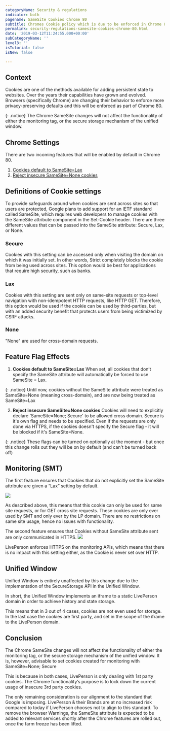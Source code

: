 ```yaml
---
categoryName: Security & regulations
indicator: both
pagename: SameSite Cookies Chrome 80
subtitle: Chromes Cookie policy which is due to be enforced in Chrome 80
permalink: security-regulations-samesite-cookies-chrome-80.html
date: '2019-03-12T11:24:55.000+00:00'
subCategoryName: ''
level3: ''
isTutorial: false
isNew: false

---
```

## Context
Cookies are one of the methods available for adding persistent state to websites. Over the years their capabilities have grown and evolved. Browsers (specifically Chrome) are changing their behavior to enforce more privacy-preserving defaults and this will be enforced as part of Chrome 80. 

{: .notice}
The Chrome SameSite changes will not affect the functionality of either the monitoring tag, or the secure storage mechanism of the unified window.

## Chrome Settings
There are two incoming features that will be enabled by default in Chrome 80.

1. [Cookies default to SameSite=Lax](https://www.chromestatus.com/feature/5088147346030592)
2. [Reject insecure SameSite=None cookies](https://www.chromestatus.com/feature/5633521622188032)

## Definitions of Cookie settings
To provide safeguards around when cookies are sent across sites so that users are protected, Google plans to add support for an IETF standard called SameSite, which requires web developers to manage cookies with the SameSite attribute component in the Set-Cookie header.
There are three different values that can be passed into the SameSite attribute: Secure, Lax, or None.

### Secure
Cookies with this setting can be accessed only when visiting the domain on which it was initially set. In other words, Strict completely blocks the cookie from being used across sites. This option would be best for applications that require high security, such as banks.

### Lax
Cookies with this setting are sent only on same-site requests or top-level navigation with non-idempotent HTTP requests, like HTTP GET. Therefore, this option would be used if the cookie can be used by third-parties, but with an added security benefit that protects users from being victimized by CSRF attacks.

### None
"None" are used for cross-domain requests.

## Feature Flag Effects
1. **Cookies default to SameSite=Lax**
   When set, all cookies that don’t specify the SameSite attribute will automatically be forced to use SameSite = Lax.

{: .notice}
Until now, cookies without the SameSite attribute were treated as SameSite=None (meaning cross-domain), and are now being  treated as SameSite=Lax

2. **Reject insecure SameSite=None cookies**
Cookies will need to explicitly declare 'SameSite=None; Secure' to be allowed cross domain. Secure is it's own flag and needs to be specified. Even if the requests are only done via HTTPS, if the cookies doesn't specify the Secure flag - it will be blocked if it's SameSite=None.

{: .notice}
These flags can be turned on optionally at the moment - but once this change rolls out they will be on by default (and can't be turned back off)

## Monitoring (SMT)
The first feature ensures that Cookies that do not explicitly set the SameSite attribute are given a “Lax” setting by default.

![](//ce-sr.s3.eu-west-1.amazonaws.com/knowledge/img/SameSite_Cookies80_1.png)

As described above, this means that this cookie can only be used for same site requests, or for GET cross site requests.
These cookies are only ever used by SMT and only ever by the LP domain. There are no restrictions on same site usage, hence no issues with functionality.

The second feature ensures that Cookies without SameSite attribute sent are only communicated in HTTPS.
![](//ce-sr.s3.eu-west-1.amazonaws.com/knowledge/img/SameSite_Cookies80_2.png)

LivePerson enforces HTTPS on the monitoring APIs, which means that there is no impact with this setting either, as the Cookie is never set over HTTP.

## Unified Window
Unified Window is entirely unaffected by this change due to the implementation of the SecureStorage API in the Unified Window.

In short, the Unified Window implements an iframe to a static LivePerson domain in order to achieve history and state storage. 

This means that in 3 out of 4 cases, cookies are not even used for storage. In the last case the cookies are first party, and set in the scope of the iframe to the LivePerson domain.

## Conclusion
The Chrome SameSite changes will not affect the functionality of either the monitoring tag, or the secure storage mechanism of the unified window. It is, however, advisable to set cookies created for monitoring with SameSite=None; Secure

This is because in both cases, LivePerson is only dealing with 1st party cookies. The Chrome functionality’s purpose is to lock down the current usage of insecure 3rd party cookies.

The only remaining consideration is our alignment to the standard that Google is imposing. LivePerson & their Brands are at no increased risk compared to today if LivePerson chooses not to align to this standard. To remove the browser Warnings, the SameSite attribute is expected to be added to relevant services shortly after the Chrome features are rolled out, once the farm freeze has been lifted.



